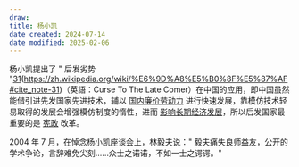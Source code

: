 ```yaml
---
draw:
title: 杨小凯
date created: 2024-07-14
date modified: 2025-02-06
---
```


杨小凯提出了 " 后发劣势 "[31](31)(https://zh.wikipedia.org/wiki/%E6%9D%A8%E5%B0%8F%E5%87%AF#cite_note-31)（英語：Curse To The Late Comer）在中国的应用，即中国虽然能借引进先发国家先进技术，辅以 [国内廉价劳动力](https://zh.wikipedia.org/wiki/%E8%A1%80%E6%B1%97%E5%B7%A5%E5%BB%A0 "血汗工廠") 进行快速发展，靠模仿技术轻易取得的发展会增强模仿制度的惰性，进而 [影响长期经济发展](https://zh.wikipedia.org/wiki/%E6%96%B0%E5%B8%B8%E6%80%81_(%E4%B8%AD%E5%8D%8E%E4%BA%BA%E6%B0%91%E5%85%B1%E5%92%8C%E5%9B%BD) "新常态 (中华人民共和国)")，所以后发国家最重要的是 [宪政](https://zh.wikipedia.org/wiki/%E5%AE%AA%E6%94%BF "宪政") 改革。

2004 年 7 月，在悼念杨小凯座谈会上，林毅夫说：" 毅夫痛失良师益友，公开的学术争论，言辞难免尖刻......众士之诺诺，不如一士之谔谔。"
